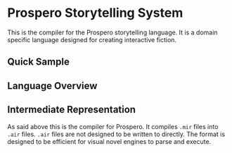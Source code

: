 # Prospero Storytelling System

This is the compiler for the Prospero storytelling language. It is a domain specific language designed for creating interactive fiction.

## Quick Sample

## Language Overview

## Intermediate Representation

As said above this is the compiler for Prospero. It compiles `.mir` files into `.air` files. `.air` files are not designed to be written to directly. The format is designed to be efficient for visual novel engines to parse and execute.